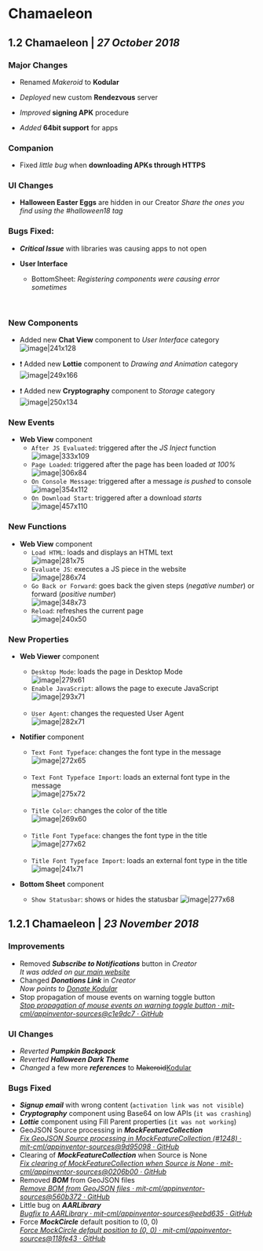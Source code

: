 # Chamaeleon

## 1.2 Chamaeleon   \|   _27 October 2018_

### Major Changes

- Renamed _Makeroid_ to **Kodular**

- _Deployed_ new custom **Rendezvous** server

- _Improved_ **signing APK** procedure

- _Added_ **64bit support** for apps


### Companion

- Fixed _little bug_ when **downloading APKs through HTTPS**


### UI Changes

- **Halloween Easter Eggs** are hidden in our Creator
_Share the ones you find using the #halloween18 tag_  


### Bugs Fixed:

- **_Critical Issue_** with libraries was causing apps to not open

- **User Interface**
  - BottomSheet: _Registering components were causing error sometimes_


&nbsp;


### New Components

- Added new **Chat View** component to _User Interface_ category  
![image|241x128](https://community.kodular.io/uploads/default/original/2X/f/f91a33fb718e72ea13bf7279cc5816c97338eb8f.png)

- :exclamation: Added new **Lottie** component to _Drawing and Animation_ category  
![image|249x166](https://community.kodular.io/uploads/default/original/2X/5/5d2d608dd60e1b1afbf8387aec181f980d121c82.png)

- :exclamation: Added new **Cryptography** component to _Storage_ category  
![image|250x134](https://community.kodular.io/uploads/default/original/2X/0/0b15f0e7dadf742f2545f6cb2d9ae256c6a5fc6c.png)


### New Events

- **Web View** component
  - `After JS Evaluated`: triggered after the _JS Inject_ function  
![image|333x109](https://community.kodular.io/uploads/default/original/2X/a/a02dc885521723d55d4308a743b3334506150486.png)
&nbsp;
  - `Page Loaded`: triggered after the page has been loaded _at 100%_  
![image|306x84](https://community.kodular.io/uploads/default/original/2X/b/ba78ac720c76fb1ed2db673432c9310258efddab.png)
&nbsp;
  - `On Console Message`: triggered after a message _is pushed_ to console  
![image|354x112](https://community.kodular.io/uploads/default/original/2X/c/c2785d28b860ab20585c00ae792103c7e3f71403.png)
&nbsp;
  - `On Download Start`: triggered after a download _starts_  
![image|457x110](https://community.kodular.io/uploads/default/original/2X/c/c2785d28b860ab20585c00ae792103c7e3f71403.png)


### New Functions

- **Web View** component
  - `Load HTML`: loads and displays an HTML text  
![image|281x75](https://community.kodular.io/uploads/default/original/2X/c/c2785d28b860ab20585c00ae792103c7e3f71403.png)
&nbsp;
  - `Evaluate JS`: executes a JS piece in the website  
![image|286x74](https://community.kodular.io/uploads/default/original/2X/c/c2785d28b860ab20585c00ae792103c7e3f71403.png)
&nbsp;
  - `Go Back or Forward`: goes back the given steps (_negative number_) or forward (_positive number_)  
![image|348x73](https://community.kodular.io/uploads/default/original/2X/c/c2785d28b860ab20585c00ae792103c7e3f71403.png)
&nbsp;
  - `Reload`: refreshes the current page  
![image|240x50](https://community.kodular.io/uploads/default/original/2X/c/c2785d28b860ab20585c00ae792103c7e3f71403.png) 


### New Properties

- **Web Viewer** component
  - `Desktop Mode`: loads the page in Desktop Mode  
![image|279x61](https://community.kodular.io/uploads/default/original/2X/5/54cb6cbe50692accbce40d9e6c7e1463657285c1.png)
&nbsp;
  - `Enable JavaScript`: allows the page to execute JavaScript  
![image|293x71](https://community.kodular.io/uploads/default/original/2X/5/54cb6cbe50692accbce40d9e6c7e1463657285c1.png)  
&nbsp;
  - `User Agent`: changes the requested User Agent  
![image|282x71](https://community.kodular.io/uploads/default/original/2X/8/8dd5f9c7d7a6b83ccb0b14eabbc810dc04a9e94c.png)  

- **Notifier** component
  - `Text Font Typeface`: changes the font type in the message  
![image|272x65](https://community.kodular.io/uploads/default/original/2X/8/8dd5f9c7d7a6b83ccb0b14eabbc810dc04a9e94c.png)  
&nbsp;
  - `Text Font Typeface Import`: loads an external font type in the message  
![image|275x72](https://community.kodular.io/uploads/default/original/2X/8/8dd5f9c7d7a6b83ccb0b14eabbc810dc04a9e94c.png)  
&nbsp;
  - `Title Color`: changes the color of the title  
![image|269x60](https://community.kodular.io/uploads/default/original/2X/8/8dd5f9c7d7a6b83ccb0b14eabbc810dc04a9e94c.png)  
&nbsp;
  - `Title Font Typeface`: changes the font type in the title  
![image|277x62](https://community.kodular.io/uploads/default/original/2X/8/8dd5f9c7d7a6b83ccb0b14eabbc810dc04a9e94c.png)  
&nbsp;
  - `Title Font Typeface Import`: loads an external font type in the title  
![image|241x71](https://community.kodular.io/uploads/default/original/2X/8/8dd5f9c7d7a6b83ccb0b14eabbc810dc04a9e94c.png)  

- **Bottom Sheet** component
  - `Show Statusbar`: shows or hides the statusbar
![image|277x68](https://community.kodular.io/uploads/default/original/2X/8/8dd5f9c7d7a6b83ccb0b14eabbc810dc04a9e94c.png)  


## 1.2.1 Chamaeleon   \|   _23 November 2018_

### Improvements

- Removed **_Subscribe to Notifications_** button in _Creator_  
_It was added on [our main website](https://www.kodular.io)_
- Changed **_Donations Link_** in _Creator_  
_Now points to [Donate Kodular](https://www.kodular.io/donate)_
- Stop propagation of mouse events on warning toggle button  
_[Stop propagation of mouse events on warning toggle button · mit-cml/appinventor-sources@c1e9dc7 · GitHub](https://github.com/mit-cml/appinventor-sources/commit/c1e9dc7e38600eb702373cf3d78c896508a9eb98)_

### UI Changes

- _Reverted_ **_Pumpkin Backpack_**
- _Reverted_ **_Halloween Dark Theme_**
- _Changed_ a few more **_references_** to <del>Makeroid</del><ins>Kodular</ins>

### Bugs Fixed

- **_Signup email_** with wrong content (`activation link was not visible`)
- **_Cryptography_** component using Base64 on low APIs (`it was crashing`)
- **_Lottie_** component using Fill Parent properties (`it was not working`)
- GeoJSON Source processing in **_MockFeatureCollection_**  
_[Fix GeoJSON Source processing in MockFeatureCollection (#1248) · mit-cml/appinventor-sources@9d95098 · GitHub](https://github.com/mit-cml/appinventor-sources/commit/9d95098654ff5d6e02dfb462a7dd125163d0e277)_
- Clearing of **_MockFeatureCollection_** when Source is None  
_[Fix clearing of MockFeatureCollection when Source is None · mit-cml/appinventor-sources@0206b00 · GitHub](https://github.com/mit-cml/appinventor-sources/commit/0206b0064affe0fe692cb5b2c7183f5befc2ef0b)_
- Removed **_BOM_** from GeoJSON files  
_[Remove BOM from GeoJSON files · mit-cml/appinventor-sources@560b372 · GitHub](https://github.com/mit-cml/appinventor-sources/commit/560b3724a6c86bd2a5f678dfc270d9a185b0ed2f)_
- Little bug on **_AARLibrary_**  
_[Bugfix to AARLibrary · mit-cml/appinventor-sources@eebd635 · GitHub](https://github.com/mit-cml/appinventor-sources/commit/eebd635fd6c331955ac86c4ea2e7f9f1080726ae)_
- Force **_MockCircle_** default position to (0, 0)  
_[Force MockCircle default position to (0, 0) · mit-cml/appinventor-sources@118fe43 · GitHub](https://github.com/mit-cml/appinventor-sources/commit/118fe43072288ed62dffda1339f58f758694b199)_
